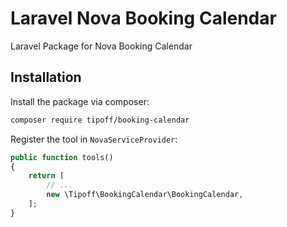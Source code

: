# Laravel Nova Booking Calendar
Laravel Package for Nova Booking Calendar

## Installation

Install the package via composer:

```bash
composer require tipoff/booking-calendar
```

Register the tool in `NovaServiceProvider`:
```php
public function tools()
{
    return [
        // ...
        new \Tipoff\BookingCalendar\BookingCalendar,
    ];
}
```
